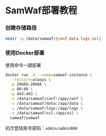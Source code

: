 # SamWaf部署教程

### 创建存储路径
```bash
mkdir -p /data/samwaf/{conf,data,logs,ssl}
```


### 使用Docker部署
使用命令一键部署
```bash
docker run -d --name=samwaf-instance \
  --restart=always \
  -p 26666:26666 \
  -p 80:80 \
  -p 443:443 \
  -v /data/samwaf/conf:/app/conf \
  -v /data/samwaf/data:/app/data \
  -v /data/samwaf/logs:/app/logs \
  -v /data/samwaf/ssl:/app/ssl \
  samwaf/samwaf
```

初次登陆账号密码：`admin/admin868`  